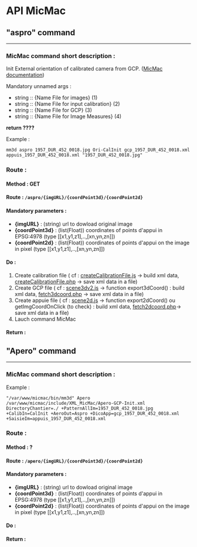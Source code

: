 # API MicMac

## "aspro" command
---
### MicMac command short description :

Init External orientation of calibrated camera from GCP. ([MicMac documentation](https://micmac.ensg.eu/index.php/Aspro))

Mandatory unnamed args :
* string :: {Name File for images} (1)
* string :: {Name File for input calibration} (2)
* string :: {Name File for GCP} (3)
* string :: {Name File for Image Measures} (4)

**return ????**

Example :
```
mm3d aspro 1957_DUR_452_0018.jpg Ori-CalInit gcp_1957_DUR_452_0018.xml appuis_1957_DUR_452_0018.xml "1957_DUR_452_0018.jpg"
```

### Route :
#### Method : GET
#### Route : `/aspro/{imgURL}/{coordPoint3d}/{coordPoint2d}`
#### Mandatory parameters :
- **{imgURL}** : (string) url to dowload original image
- **{coordPoint3d}** : (list(Float)) coordinates of points d'appui in EPSG:4978 (type [[x1,y1,z1],..,[xn,yn,zn]])
- **{coordPoint2d}** : (list(Float)) coordinates of points d'appui on the image in pixel (type [[x1,y1,z1],..,[xn,yn,zn]])
#### Do :
1. Create calibration file ( cf : [createCalibrationFile.js](https://github.com/ThomasDBM/alegoria/blob/clean2/js/createCalibrationFile.js) -> build xml data, [createCalibrationFile.php](https://github.com/ThomasDBM/alegoria/blob/clean2/php/createCalibrationFile.php) -> save xml data in a file)
2. Create GCP file ( cf : [scene3dv2.js](https://github.com/ThomasDBM/alegoria/blob/clean2/js/scene3dv2.js) -> function export3dCoord() : build xml data, [fetch3dcoord.php](https://github.com/ThomasDBM/alegoria/blob/clean2/php/fetch3dcoord.php) -> save xml data in a file)
3. Create appuie file ( cf : [scene2d.js](https://github.com/ThomasDBM/alegoria/blob/clean2/js/scene2d.js) -> function export2dCoord() ou getImgCoordOnClick (to check) : build xml data, [fetch2dcoord.php](https://github.com/ThomasDBM/alegoria/blob/clean2/php/fetch2dcoord.php)-> save xml data in a file)
4. Lauch command MicMac 
#### Return :
## "Apero" command
---
### MicMac command short description :

Example :
```
"/var/www/micmac/bin/mm3d" Apero  /var/www/micmac/include/XML_MicMac/Apero-GCP-Init.xml  DirectoryChantier=./ +PatternAllIm=1957_DUR_452_0018.jpg +CalibIn=CalInit +AeroOut=Aspro +DicoApp=gcp_1957_DUR_452_0018.xml +SaisieIm=appuis_1957_DUR_452_0018.xml
```

### Route :

#### Method : ?
#### Route : `/apero/{imgURL}/{coordPoint3d}/{coordPoint2d}`
#### Mandatory parameters :
- **{imgURL}** : (string) url to dowload original image
- **{coordPoint3d}** : (list(Float)) coordinates of points d'appui in EPSG:4978 (type [[x1,y1,z1],..,[xn,yn,zn]])
- **{coordPoint2d}** : (list(Float)) coordinates of points d'appui on the image in pixel (type [[x1,y1,z1],..,[xn,yn,zn]])
#### Do :  
#### Return :